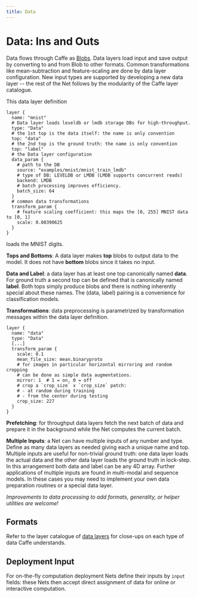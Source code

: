 ```yaml
---
title: Data
---
```

# Data: Ins and Outs

Data flows through Caffe as [Blobs](net_layer_blob.md#blob-storage-and-communication).
Data layers load input and save output by converting to and from Blob to other formats.
Common transformations like mean-subtraction and feature-scaling are done by data layer configuration.
New input types are supported by developing a new data layer -- the rest of the Net follows by the modularity of the Caffe layer catalogue.

This data layer definition

    layer {
      name: "mnist"
      # Data layer loads leveldb or lmdb storage DBs for high-throughput.
      type: "Data"
      # the 1st top is the data itself: the name is only convention
      top: "data"
      # the 2nd top is the ground truth: the name is only convention
      top: "label"
      # the Data layer configuration
      data_param {
        # path to the DB
        source: "examples/mnist/mnist_train_lmdb"
        # type of DB: LEVELDB or LMDB (LMDB supports concurrent reads)
        backend: LMDB
        # batch processing improves efficiency.
        batch_size: 64
      }
      # common data transformations
      transform_param {
        # feature scaling coefficient: this maps the [0, 255] MNIST data to [0, 1]
        scale: 0.00390625
      }
    }

loads the MNIST digits.

**Tops and Bottoms**: A data layer makes **top** blobs to output data to the model.
It does not have **bottom** blobs since it takes no input.

**Data and Label**: a data layer has at least one top canonically named **data**.
For ground truth a second top can be defined that is canonically named **label**.
Both tops simply produce blobs and there is nothing inherently special about these names.
The (data, label) pairing is a convenience for classification models.

**Transformations**: data preprocessing is parametrized by transformation messages within the data layer definition.

    layer {
      name: "data"
      type: "Data"
      [...]
      transform_param {
        scale: 0.1
        mean_file_size: mean.binaryproto
        # for images in particular horizontal mirroring and random cropping
        # can be done as simple data augmentations.
        mirror: 1  # 1 = on, 0 = off
        # crop a `crop_size` x `crop_size` patch:
        # - at random during training
        # - from the center during testing
        crop_size: 227
      }
    }

**Prefetching**: for throughput data layers fetch the next batch of data and prepare it in the background while the Net computes the current batch.

**Multiple Inputs**: a Net can have multiple inputs of any number and type. Define as many data layers as needed giving each a unique name and top. Multiple inputs are useful for non-trivial ground truth: one data layer loads the actual data and the other data layer loads the ground truth in lock-step. In this arrangement both data and label can be any 4D array. Further applications of multiple inputs are found in multi-modal and sequence models. In these cases you may need to implement your own data preparation routines or a special data layer.

*Improvements to data processing to add formats, generality, or helper utilities are welcome!*

## Formats

Refer to the layer catalogue of [data layers](layers.md#data-layers) for close-ups on each type of data Caffe understands.

## Deployment Input

For on-the-fly computation deployment Nets define their inputs by `input` fields: these Nets then accept direct assignment of data for online or interactive computation.
